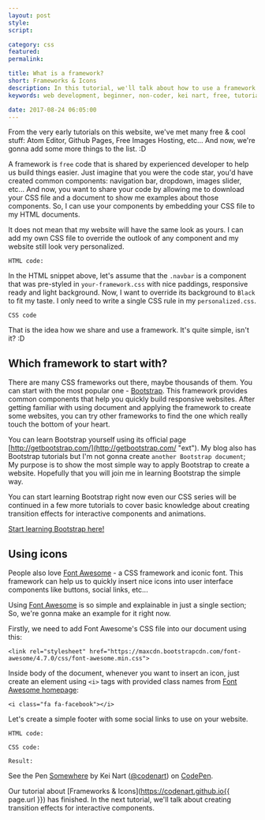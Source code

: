 ```yaml
---
layout: post
style:
script:

category: css
featured:
permalink:

title: What is a framework?
short: Frameworks & Icons
description: In this tutorial, we'll talk about how to use a framework to speed up our tasks; <br>And how to use free icons for user interface components. <br>These stuff will change the way you code.
keywords: web development, beginner, non-coder, kei nart, free, tutorial, coding, programming, code nart, html, css, framework, bootstrap, icons, font, awesome

date: 2017-08-24 06:05:00
---
```


From the very early tutorials on this website, we've met many free & cool stuff:
Atom Editor, Github Pages, Free Images Hosting, etc... And now, we're gonna add
some more things to the list. :D

A framework is `free` code that is shared by experienced developer to help us
build things easier. Just imagine that you were the code star, you'd have created
common components: navigation bar, dropdown, images slider, etc... And now, you
want to share your code by allowing me to download your CSS file and a document to
show me examples about those components. So, I can use your components by embedding
your CSS file to my HTML documents.

It does not mean that my website will have the same look as yours. I can add my
own CSS file to override the outlook of any component and my website still look
very personalized.

`HTML code:`
<script src="https://gist.github.com/codenart/39514653f97b326cb884336ef4dc7184.js">
</script>

In the HTML snippet above, let's assume that the `.navbar` is a component that
was pre-styled in `your-framework.css` with nice paddings, responsive ready and
light background. Now, I want to override its background to `Black` to fit my
taste. I only need to write a single CSS rule in my `personalized.css`.

`CSS code`
<script src="https://gist.github.com/codenart/a0418d2311f721c9a13a28346f6879b7.js">
</script>

That is the idea how we share and use a framework. It's quite simple, isn't it? :D

## Which framework to start with?

There are many CSS frameworks out there, maybe thousands of them. You can start
with the most popular one - [Bootstrap](http://getbootstrap.com/ "ext"). This
framework provides common components that help you quickly build responsive
websites. After getting familiar with using document and applying the framework
to create some websites, you can try other frameworks to find the one which really
touch the bottom of your heart.

You can learn Bootstrap yourself using its official page
[http://getbootstrap.com/](http://getbootstrap.com/ "ext"). My blog also has
Bootstrap tutorials but I'm not gonna create `another Bootstrap document`; My
purpose is to show the most simple way to apply Bootstrap to create a website.
Hopefully that you will join me in learning Bootstrap the simple way.

You can start learning Bootstrap right now even our CSS series will be continued
in a few more tutorials to cover basic knowledge about creating transition effects
for interactive components and animations.

[Start learning Bootstrap here!](https://codenart.github.io/magic/ "ext")

## Using icons

People also love [Font Awesome](http://fontawesome.io/ "ext") - a CSS framework
and iconic font. This framework can help us to quickly insert nice icons into
user interface components like buttons, social links, etc...

Using [Font Awesome](http://fontawesome.io/ "ext") is so simple and explainable
in just a single section; So, we're gonna make an example for it right now.

Firstly, we need to add Font Awesome's CSS file into our document using this:

`<link rel="stylesheet" href="https://maxcdn.bootstrapcdn.com/font-awesome/4.7.0/css/font-awesome.min.css">`

Inside body of the document, whenever you want to insert an icon, just create an
element using `<i>` tags with provided class names from
[Font Awesome homepage](http://fontawesome.io/icons/ "ext"):

`<i class="fa fa-facebook"></i>`

Let's create a simple footer with some social links to use on your website.

`HTML code:`
<script src="https://gist.github.com/codenart/49bc9bb5c647b599df8c0898e0c6811f.js">
</script>

`CSS code:`
<script src="https://gist.github.com/codenart/597183dd00b988b2c62602500c965acd.js">
</script>

`Result:`
<p data-height="500" data-theme-id="light" data-slug-hash="PONMYJ"
   data-default-tab="result" data-user="codenart" data-embed-version="2"
   data-pen-title="Somewhere" class="codepen">
   See the Pen <a href="https://codepen.io/codenart/pen/PONMYJ/">Somewhere</a>
   by Kei Nart (<a href="https://codepen.io/codenart">@codenart</a>) on
   <a href="https://codepen.io">CodePen</a>.
</p>
<script async src="https://production-assets.codepen.io/assets/embed/ei.js"></script>

Our tutorial about [Frameworks & Icons](https://codenart.github.io{{ page.url }})
has finished. In the next tutorial, we'll talk about creating transition effects
for interactive components.
